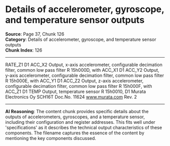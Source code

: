 # Details of accelerometer, gyroscope, and temperature sensor outputs

**Source**: Page 37, Chunk 126  
**Category**: Details of accelerometer, gyroscope, and temperature sensor outputs  
**Chunk Index**: 126

---

RATE_Z1 D1
ACC_X2 Output, x-axis accelerometer, configurable decimation filter, common low pass filter R 15h000D,
with ACC_X1 D1
ACC_Y2 Output, y-axis accelerometer, configurable decimation filter, common low pass filter R 15h000E,
with ACC_Y1 D1
ACC_Z2 Output, z-axis accelerometer, configurable decimation filter, common low pass filter R 15h000F,
with ACC_Z1 D1
TEMP Output, temperature sensor R 15h0010,
D1
Murata Electronics Oy SCH16T Doc.No. 11624
www.murata.com Rev. 2

---

**AI Reasoning**: The content chunk provides specific details about the outputs of accelerometers, gyroscopes, and a temperature sensor, including their configuration and register addresses. This fits well under 'specifications' as it describes the technical output characteristics of these components. The filename captures the essence of the content by mentioning the key components discussed.

